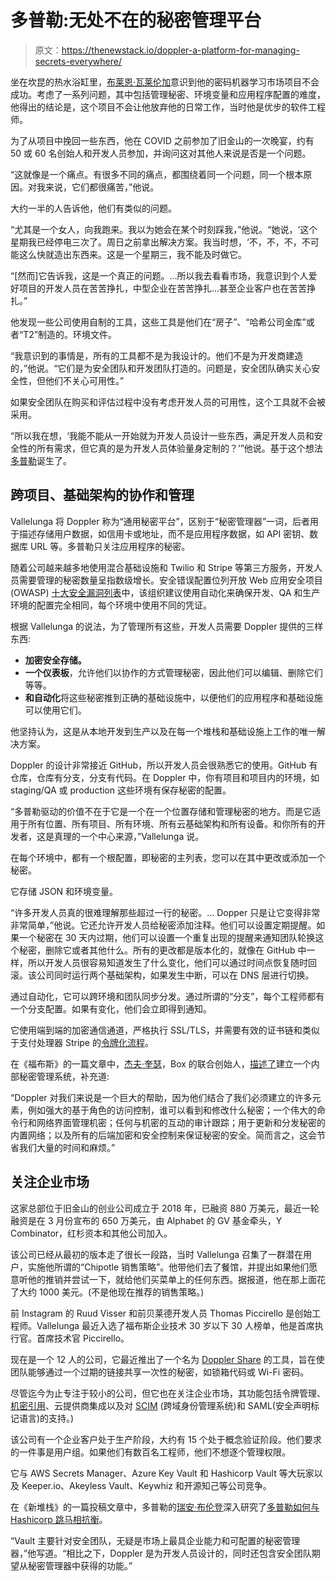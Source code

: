 # 多普勒:无处不在的秘密管理平台

> 原文：<https://thenewstack.io/doppler-a-platform-for-managing-secrets-everywhere/>

坐在坎昆的热水浴缸里，[布莱恩·瓦莱伦加](https://www.linkedin.com/in/vallelungabrian/)意识到他的密码机器学习市场项目不会成功。考虑了一系列问题，其中包括管理秘密、环境变量和应用程序配置的难度，他得出的结论是，这个项目不会让他放弃他的日常工作，当时他是优步的软件工程师。

为了从项目中挽回一些东西，他在 COVID 之前参加了旧金山的一次晚宴，约有 50 或 60 名创始人和开发人员参加，并询问这对其他人来说是否是一个问题。

“这就像是一个痛点。有很多不同的痛点，都围绕着同一个问题，同一个根本原因。对我来说，它们都很痛苦，”他说。

大约一半的人告诉他，他们有类似的问题。

“尤其是一个女人，向我跑来。我以为她会在某个时刻踩我，”他说。“她说，‘这个星期我已经停电三次了。周日之前拿出解决方案。我当时想，‘不，不，不，不可能这么快就造出东西来。这是一个星期三，我不能及时做它。

“[然而]它告诉我，这是一个真正的问题。…所以我去看看市场，我意识到个人爱好项目的开发人员在苦苦挣扎，中型企业在苦苦挣扎…甚至企业客户也在苦苦挣扎。”

他发现一些公司使用自制的工具，这些工具是他们在“房子”、“哈希公司金库”或者“T2”制造的。环境文件。

“我意识到的事情是，所有的工具都不是为我设计的。他们不是为开发商建造的，”他说。“它们是为安全团队和开发团队打造的。问题是，安全团队确实关心安全性，但他们不关心可用性。”

如果安全团队在购买和评估过程中没有考虑开发人员的可用性，这个工具就不会被采用。

“所以我在想，‘我能不能从一开始就为开发人员设计一些东西，满足开发人员和安全性的所有需求，但它真的是为开发人员体验量身定制的？’”他说。基于这个想法[多普勒](https://www.doppler.com/)诞生了。

## 跨项目、基础架构的协作和管理

Vallelunga 将 Doppler 称为“通用秘密平台”，区别于“秘密管理器”一词，后者用于描述存储用户数据，如信用卡或地址，而不是应用程序数据，如 API 密钥、数据库 URL 等。多普勒只关注应用程序的秘密。

随着公司越来越多地使用混合基础设施和 Twilio 和 Stripe 等第三方服务，开发人员需要管理的秘密数量呈指数级增长。安全错误配置位列开放 Web 应用安全项目(OWASP) [十大安全漏洞列表](https://thenewstack.io/owasp-top-10-a-guide-to-the-worst-software-vulnerabilities/)中，该组织建议使用自动化来确保开发、QA 和生产环境的配置完全相同，每个环境中使用不同的凭证。

根据 Vallelunga 的说法，为了管理所有这些，开发人员需要 Doppler 提供的三样东西:

*   **加密安全存储。**
*   **一个仪表板**，允许他们以协作的方式管理秘密，因此他们可以编辑、删除它们等等。
*   **和自动化**将这些秘密推到正确的基础设施中，以便他们的应用程序和基础设施可以使用它们。

他坚持认为，这是从本地开发到生产以及在每一个堆栈和基础设施上工作的唯一解决方案。

Doppler 的设计非常接近 GitHub，所以开发人员会很熟悉它的使用。GitHub 有仓库，仓库有分支，分支有代码。在 Doppler 中，你有项目和项目内的环境，如 staging/QA 或 production 这些环境有保存秘密的配置。

“多普勒驱动的价值不在于它是一个在一个位置存储和管理秘密的地方。而是它适用于所有位置、所有项目、所有环境、所有云基础架构和所有设备。和你所有的开发者，这是真理的一个中心来源，”Vallelunga 说。

在每个环境中，都有一个根配置，即秘密的主列表，您可以在其中更改或添加一个秘密。

它存储 JSON 和环境变量。

“许多开发人员真的很难理解那些超过一行的秘密。… Dopper 只是让它变得非常非常简单，”他说。它还允许开发人员给秘密添加注释。他们可以设置定期提醒。如果一个秘密在 30 天内过期，他们可以设置一个重复出现的提醒来通知团队轮换这个秘密，删除它或者其他什么。所有的更改都是版本化的，就像在 GitHub 中一样，所以开发人员很容易知道发生了什么变化，他们可以通过时间点恢复随时回滚。该公司同时运行两个基础架构，如果发生中断，可以在 DNS 层进行切换。

通过自动化，它可以跨环境和团队同步分发。通过所谓的“分支”，每个工程师都有一个分支配置。如果有变化，他们会立即得到通知。

它使用端到端的加密通信通道，严格执行 SSL/TLS，并需要有效的证书链和类似于支付处理器 Stripe 的[令牌化流程](https://docs.doppler.com/docs/security-fact-sheet)。

在《福布斯》的一篇文章中，[杰夫·奎瑟](https://www.linkedin.com/in/jeffrey-queisser-5761564/)，Box 的联合创始人，[描述了](https://www.forbes.com/sites/frederickdaso/2020/10/06/doppler-raises-23m-from-sequoia-and-kleiner-perkins-to-create-the-first-universal-secrets-management-solution-for-developers/?sh=41a6c4103e5c)建立一个内部秘密管理系统，补充道:

“Doppler 对我们来说是一个巨大的帮助，因为他们结合了我们必须建立的许多元素，例如强大的基于角色的访问控制，谁可以看到和修改什么秘密；一个伟大的命令行和网络界面管理机密；任何与机密的互动的审计跟踪；用于更新和分发秘密的内置网络；以及所有的后端加密和安全控制来保证秘密的安全。简而言之，这会节省我们大量的时间和麻烦。”

## 关注企业市场

这家总部位于旧金山的创业公司成立于 2018 年，已融资 880 万美元，最近一轮融资是在 3 月份宣布的 650 万美元，由 Alphabet 的 GV 基金牵头，Y Combinator，红杉资本和其他公司加入。

该公司已经从最初的版本走了很长一段路，当时 Vallelunga 召集了一群潜在用户，实施他所谓的“Chipotle 销售策略”。他带他们去了餐馆，并提出如果他们愿意听他的推销并尝试一下，就给他们买菜单上的任何东西。据报道，他在那上面花了大约 1000 美元。(不是他现在推荐的销售策略。)

前 Instagram 的 Ruud Visser 和前贝莱德开发人员 Thomas Piccirello 是创始工程师。Vallelunga 最近入选了福布斯企业技术 30 岁以下 30 人榜单，他是首席执行官。首席技术官 Piccirello。

现在是一个 12 人的公司，它最近推出了一个名为 [Doppler Share](https://share.doppler.com/) 的工具，旨在使团队能够通过一个过期的链接共享一次性的秘密，如锁箱代码或 Wi-Fi 密码。

尽管迄今为止专注于较小的公司，但它也在关注企业市场，其功能包括令牌管理、[机密引用](https://www.doppler.com/changes/secrets-referencing)、云提供商集成以及对 [SCIM](https://docs.doppler.com/docs/setting-up-saml-sso) (跨域身份管理系统)和 SAML(安全声明标记语言)的支持。)

该公司有一个企业客户处于生产阶段，大约有 15 个处于概念验证阶段。他们要求的一件事是用户组。如果他们有数百名工程师，他们不想逐个管理权限。

它与 AWS Secrets Manager、Azure Key Vault 和 Hashicorp Vault 等大玩家以及 Keeper.io、Akeyless Vault、Keywhiz 和开源知己等公司竞争。

在《新堆栈》的一篇投稿文章中，多普勒的[瑞安·布伦登](https://www.linkedin.com/in/ryanblunden/?originalSubdomain=au)深入研究了[多普勒如何与 Hashicorp 跳马相抗衡](https://thenewstack.io/secrets-management-doppler-or-hashicorp-vault/)。

“Vault 主要针对安全团队，无疑是市场上最具企业能力和可配置的秘密管理器，”他写道。“相比之下，Doppler 是为开发人员设计的，同时还包含安全团队期望从秘密管理器中获得的功能。”

<svg xmlns:xlink="http://www.w3.org/1999/xlink" viewBox="0 0 68 31" version="1.1"><title>Group</title> <desc>Created with Sketch.</desc></svg>
